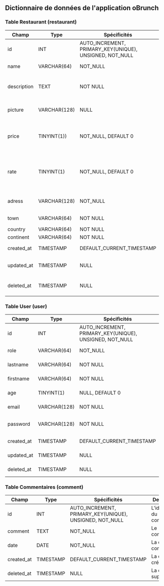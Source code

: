 ## Dictionnaire de données de l'application oBrunch

### Table Restaurant (restaurant)

|Champ|Type|Spécificités|Description|
|-|-|-|-|
|id|INT|AUTO_INCREMENT, PRIMARY_KEY(UNIQUE), <br />UNSIGNED, NOT_NULL|L'identifiant unique du produit|
|name|VARCHAR(64)|NOT_NULL|Le nom du restaurant|
|description|TEXT|NOT NULL|La description du restaurant|
|picture|VARCHAR(128)|NULL|l'URL de l'image du produit|
|price|TINYINT(1))|NOT_NULL, DEFAULT 0|Le niveau de tarification du restaurant|
|rate|TINYINT(1)|NOT_NULL, DEFAULT 0|L'avis des utilisateurs sur le produit (valeur de 1 a 5)|
|adress| VARCHAR(128)|NOT_NULL|L'adresse du restaurant|
|town| VARCHAR(64) | NOT NULL |Ville du restaurant|
|country| VARCHAR(64) | NOT NULL|Pays|
|continent| VARCHAR(64) | NOT NULL|Continent|
|created_at|TIMESTAMP|DEFAULT_CURRENT_TIMESTAMP|La date de création|
|updated_at|TIMESTAMP|NULL|La date de la dernière mise a jour|
|deleted_at|TIMESTAMP|NULL|La date de la dernière mise a jour|


### Table User (user)

|Champ|Type|Spécificités|Description|
|-|-|-|-|
|id|INT|AUTO_INCREMENT, PRIMARY_KEY(UNIQUE), <br />UNSIGNED, NOT_NULL |L'identifiant de l'utilisateur|
|role|VARCHAR(64)|NOT_NULL |Le rôle de l'utilisateur|
|lastname|VARCHAR(64)|NOT NULL |Nom de l'utilisateur|
|firstname|VARCHAR(64)|NOT NULL |Prénom de l'utilisateur|
|age|TINYINT(1)|NULL, DEFAULT 0 | Age de l'utilisateur|
|email|VARCHAR(128)|NOT NULL |Email de l'utilisateur|
|password|VARCHAR(128)|NOT NULL |Mot de passe de l'utilisateur|
|created_at|TIMESTAMP|DEFAULT_CURRENT_TIMESTAMP |La date de création|
|updated_at|TIMESTAMP |NULL |La date de modification|
|deleted_at|TIMESTAMP |NULL |La date de suppression|


### Table Commentaires (comment)

| Champ      | Type        | Spécificités                                                 | Description                |
| ---------- | ----------- | ------------------------------------------------------------ | -------------------------- |
| id         | INT         | AUTO_INCREMENT, PRIMARY_KEY(UNIQUE), <br />UNSIGNED, NOT_NULL | L'identifiant du commentaire |
| comment    | TEXT         | NOT_NULL                                                     | Le commentaire                |
| date       | DATE         | NOT_NULL                                                     | La date du commentaire        |
| created_at | TIMESTAMP   | DEFAULT_CURRENT_TIMESTAMP                                    | La date de création           |
| deleted_at | TIMESTAMP   | NULL                                                         | La date de suppression       |
